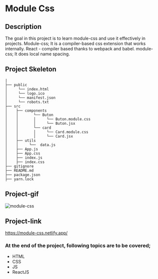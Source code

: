 # Module Css
## Description
The goal in this project is to learn module-css and use it effectively in projects. 
Module-css; It is a compiler-based css extension that works internally. 
React - compiler based thanks to webpack and babel. module-css; It does local name spacing.
## Project Skeleton
```
|         
├── public
│     └── index.html
│     └── logo.ico
│     └── manifest.json
│     └── robots.txt
├── src
│    ├── components
│    │       └── Buton
│    │       │     └── Buton.module.css
│    │       │     └── Buton.jsx
│    │       └── card
│    │       │     └── Card.module.css
│    │       │     └── Card.jsx
│    ├── utils
│    │     └──  data.js     
│    ├── App.js
│    ├── App.css
│    ├── index.js
│    ├── index.css
├── gitignore
├── README.md
├── package.json
├── yarn.lock
```
## Project-gif
![module-css](https://github.com/axel-ac/module-css/assets/102467587/8227e882-3fba-4e7c-b97e-3335e0796bd6)
## Project-link
https://module-css.netlify.app/
### At the end of the project, following topics are to be covered;
- HTML
- CSS
- JS
- ReactJS
